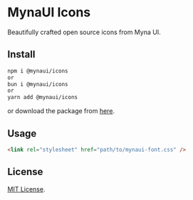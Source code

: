 # MynaUI Icons

Beautifully crafted open source icons from Myna UI.

## Install

```sh
npm i @mynaui/icons
or
bun i @mynaui/icons
or
yarn add @mynaui/icons
```

or download the package from [here](https://github.com/praveenjuge/mynaui-icons/releases).

## Usage

```html
<link rel="stylesheet" href="path/to/mynaui-font.css" />
```

## License

[MIT License](https://github.com/praveen/mynaui-icons/blob/master/LICENSE).
